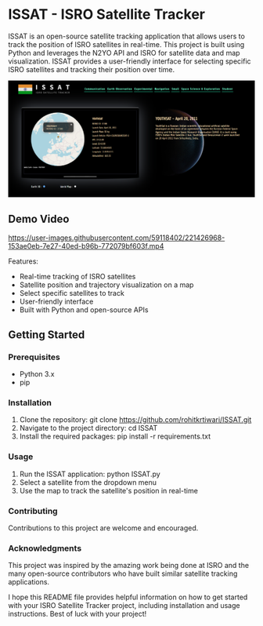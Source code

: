 # ISSAT - ISRO Satellite Tracker 
ISSAT is an open-source satellite tracking application that allows users to track the position of ISRO satellites in real-time. This project is built using Python and leverages the N2YO API and ISRO for satellite data and map visualization. ISSAT provides a user-friendly interface for selecting specific ISRO satellites and tracking their position over time.

<img src="demo2.png">

## Demo Video

https://user-images.githubusercontent.com/59118402/221426968-153ae0eb-7e27-40ed-b96b-772079bf603f.mp4

Features:

* Real-time tracking of ISRO satellites
* Satellite position and trajectory visualization on a map
* Select specific satellites to track
* User-friendly interface
* Built with Python and open-source APIs

## Getting Started 

### Prerequisites
* Python 3.x
* pip

### Installation
1. Clone the repository: git clone https://github.com/rohitkrtiwari/ISSAT.git
2. Navigate to the project directory: cd ISSAT
3. Install the required packages: pip install -r requirements.txt

### Usage
1. Run the ISSAT application: python ISSAT.py
2. Select a satellite from the dropdown menu
3. Use the map to track the satellite's position in real-time

### Contributing
Contributions to this project are welcome and encouraged.

### Acknowledgments

This project was inspired by the amazing work being done at ISRO and the many open-source contributors who have built similar satellite tracking applications.

I hope this README file provides helpful information on how to get started with your ISRO Satellite Tracker project, including installation and usage instructions. Best of luck with your project!

